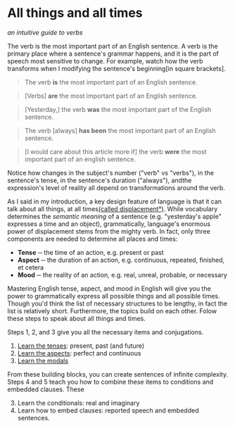 # All things and all times
_an intuitive guide to verbs_

The verb is the most important part of an English sentence. A verb is the primary
place where a sentence's grammar happens, and it is the part of speech most
sensitive to change. For example, watch how the verb transforms when I modifying
the sentence's beginning[in square brackets]. 

>The verb **is** the most important part of an English sentence.

>[Verbs] **are** the most important part of an English sentence.

>[Yesterday,] the verb **was** the most important part of the English sentence.

>The verb [always] **has been** the most important part of an English sentence.

>[I would care about this article more if] the verb **were** the most important part
>of an english sentence.

Notice how changes in the subject's number ("verb" vs "verbs"), in the sentence's tense, in the sentence's duration ("always"), andthe expression's level of reality all depend on transformations around the verb.

As I said in my introduction, a key design feature of language is that it
can talk about all things, at all times[(called displacement°)](https://www.thoughtco.com/displacement-language-term-1690399).
While vocabulary determines the _semantic meaning_ of a sentence (e.g. "yesterday's apple" expresses a time and an object), grammatically, language's enormous
power of displacement stems from the mighty verb. In fact, only three components
are needed to determine all places and times:

* **Tense** ─ the time of an action, e.g. present or past
* **Aspect** ─ the duration of an action, e.g. continuous, repeated, finished, et cetera
* **Mood** ─ the reality of an action, e.g. real, unreal, probable, or necessary

Mastering English tense, aspect, and mood in English will give you the power
to grammatically express all possible things and all possible times. Though you'd
think the list of necessary structures to be lengthy, in fact the list is relatively
short. Furthermore, the topics build on each other. Folow these steps to speak
about all things and times.


Steps 1, 2, and 3 give you all the necessary items and conjugations.

1. [Learn the tenses](./tense-and-aspect.md): present, past (and future)
2. [Learn the aspects](./tense-and-aspect.md#aspect): perfect and continuous
3. [Learn the modals](./modals.md)

From these building blocks, you can create sentences of infinite complexity. 
Steps 4 and 5 teach you how to combine these items to conditions and embedded
clauses. These

3. Learn the conditionals: real and imaginary
4. Learn how to embed clauses: reported speech and embedded sentences.
